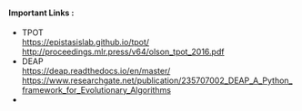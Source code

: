 #### Important Links :
- TPOT <br/> 
  https://epistasislab.github.io/tpot/ <br/> 
  http://proceedings.mlr.press/v64/olson_tpot_2016.pdf <br/>
- DEAP <br/>
  https://deap.readthedocs.io/en/master/ <br/>
  https://www.researchgate.net/publication/235707002_DEAP_A_Python_framework_for_Evolutionary_Algorithms <br/>
- 
